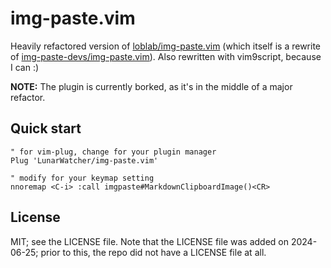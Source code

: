 # img-paste.vim

Heavily refactored version of [loblab/img-paste.vim](https://github.com/loblab/img-paste.vim) (which itself is a rewrite of [img-paste-devs/img-paste.vim](https://github.com/img-paste-devs/img-paste.vim)). Also rewritten with vim9script, because I can :)

**NOTE:** The plugin is currently borked, as it's in the middle of a major refactor.

## Quick start

```vim
" for vim-plug, change for your plugin manager
Plug 'LunarWatcher/img-paste.vim'

" modify for your keymap setting
nnoremap <C-i> :call imgpaste#MarkdownClipboardImage()<CR>
```

## License 

MIT; see the LICENSE file. Note that the LICENSE file was added on 2024-06-25; prior to this, the repo did not have a LICENSE file at all.
